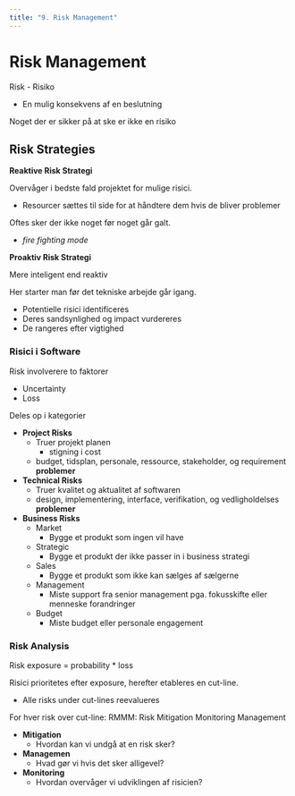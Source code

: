 ```yaml
---
title: "9. Risk Management"
---
```


# Risk Management

Risk - Risiko

* En mulig konsekvens af en beslutning

Noget der er sikker på at ske er ikke en risiko



## Risk Strategies

**Reaktive Risk Strategi**

Overvåger i bedste fald projektet for mulige risici.

* Resourcer sættes til side for at håndtere dem hvis de bliver problemer

Oftes sker der ikke noget før noget går galt.

* *fire fighting mode*



**Proaktiv Risk Strategi**

Mere inteligent end reaktiv

Her starter man før det tekniske arbejde går igang.

* Potentielle risici identificeres
* Deres sandsynlighed og impact vurdereres
* De rangeres efter vigtighed



### Risici i Software

Risk involverere to faktorer

* Uncertainty
* Loss

Deles op i kategorier

* **Project Risks**
    * Truer projekt planen
        * stigning i cost
    * budget, tidsplan, personale, ressource, stakeholder, og requirement **problemer**
* **Technical Risks**
    * Truer kvalitet og aktualitet af softwaren
    * design, implementering, interface, verifikation, og vedligholdelses **problemer**
* **Business Risks**
    * Market
        * Bygge et produkt som ingen vil have
    * Strategic
        * Bygge et produkt der ikke passer in i business strategi
    * Sales
        * Bygge et produkt som ikke kan sælges af sælgerne
    * Management
        * Miste support fra senior management pga. fokusskifte eller menneske forandringer
    * Budget
        * Miste budget eller personale engagement



### Risk Analysis

Risk exposure = probability * loss

Risici prioritetes efter exposure, herefter etableres en cut-line.

* Alle risks under cut-lines reevalueres

For hver risk over cut-line: RMMM: Risk Mitigation Monitoring Management

* **Mitigation**
    * Hvordan kan vi undgå at en risk sker?
* **Managemen**
    * Hvad gør vi hvis det sker alligevel?
* **Monitoring**
    * Hvordan overvåger vi udviklingen af risicien?



